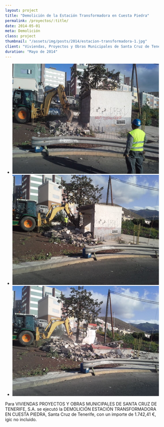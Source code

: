 ```yaml
---
layout: project
title: "Demolición de la Estación Transformadora en Cuesta Piedra"
permalink: /proyectos/:title/
date: 2014-05-01
meta: Demolición
class: project
thumbnail: "/assets/img/posts/2014/estacion-transformadora-1.jpg"
client: "Viviendas, Proyectos y Obras Municipales de Santa Cruz de Tenerife S.A."
duration: "Mayo de 2014"
---
```


<div class="flexslider  u-mb++">
  <ul class="slides">
    <li>
      <img src="/assets/img/posts/2014/estacion-transformadora-1.jpg" />
    </li>
    <li>
      <img src="/assets/img/posts/2014/estacion-transformadora-2.jpg" />
    </li>
    <li>
      <img src="/assets/img/posts/2014/estacion-transformadora-3.jpg" />
    </li>
  </ul>
</div><!-- /flexslider -->

Para VIVIENDAS PROYECTOS Y OBRAS MUNICIPALES DE SANTA CRUZ DE TENERIFE, S.A. se ejecutó la DEMOLICIÓN ESTACIÓN TRANSFORMADORA EN CUESTA PIEDRA, Santa Cruz de Tenerife, con un importe de 1.742,41 €, igic no incluido.
